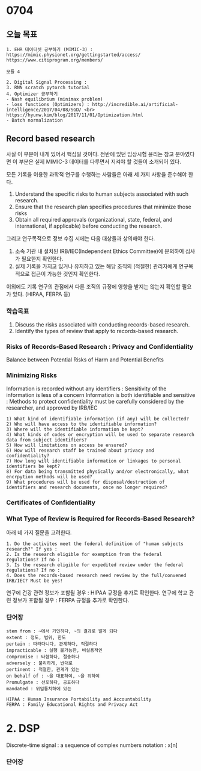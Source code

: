 # 0704
## 오늘 목표
```
1. EHR 데이터셋 공부하기 (MIMIC-3) : 
https://mimic.physionet.org/gettingstarted/access/
https://www.citiprogram.org/members/

모듈 4

2. Digital Signal Processing : 
3. RNN scratch pytorch tutorial
4. Optimizer 공부하기
- Nash equilibrium (minimax problem)
- loss functions (Optimizers) : http://incredible.ai/artificial-intelligence/2017/04/08/SGD/ <br>
https://hyunw.kim/blog/2017/11/01/Optimization.html
- Batch normalization
```

## Record based research
사실 이 부분이 내게 있어서 핵심일 것이다. 전반에 있던 임상시험 윤리는 참고 분야였다면 이 부분은 실제 MIMIC-3 데이터를 다루면서 지켜야 할 것들이 소개되어 있다.

모든 기록을 이용한 과학적 연구를 수행하는 사람들은 아래 세 가지 사항을 준수해야 한다.
1. Understand the specific risks to human subjects associated with such research.
2. Ensure that the research plan specifies procedures that minimize those risks
3. Obtain all required approvals (organizational, state, federal, and international, if applicable) before conducting the research.

그리고 연구목적으로 정보 수집 시에는 다음 대상들과 상의해야 한다.
1. 소속 기관 내 설치된 IRB/IEC(Independent Ethics Committee)에 문의하여 심사가 필요한지 확인한다.
2. 실제 기록을 가지고 있거나 유지하고 있는 해당 조직의 (적절한) 관리자에게 연구목적으로 접근이 가능한 것인지 확인한다.

이외에도 기록 연구의 관점에서 다른 조직의 규정에 영향을 받지는 않는지 확인할 필요가 있다. (HIPAA, FERPA 등)

### 학습목표
1) Discuss the risks associated with conducting records-based research.
2) Identify the types of review that apply to records-based research.

### Risks of Records-Based Research : Privacy and Confidentiality
Balance between Potential Risks of Harm and Potential Benefits

### Minimizing Risks
Information is recorded without any identifiers : Sensitivity of the information is less of a concern
Information is both identifiable and sensitive : Methods to protect confidentiality must be carefully considered by the researcher, and approved by IRB/IEC
```
1) What kind of identifiable information (if any) will be collected?
2) Who will have access to the identifiable information?
3) Where will the identifiable information be kept?
4) What kinds of codes or encryption will be used to separate research data from subject identifiers?
5) How will limitations on access be ensured?
6) How will research staff be trained about privacy and confidentiality?
7) How long will identifiable information or linkages to personal identifiers be kept?
8) For data being transmitted physically and/or electronically, what encrpytion methods will be used?
9) What procedures will be used for disposal/destruction of identifiers and research documents, once no longer required?
```

### Certificates of Confidentiality

### What Type of Review is Required for Records-Based Research?
아래 네 가지 질문을 고려한다.
```
1. Do the activites meet the federal definition of "human subjects research?" If yes :
2. Is the research eligible for exemption from the federal regulations? If no :
3. Is the research eligible for expedited review under the federal regulations? If no :
4. Does the records-based research need review by the full/convened IRB/IEC? Must be yes!
```

연구에 건강 관련 정보가 포함될 경우 : HIPAA 규정을 추가로 확인한다.
연구에 학교 관련 정보가 포함될 경우 : FERPA 규정을 추가로 확인한다.

### 단어장
```
stem from : ~에서 기인하다, ~의 결과로 알게 되다
extent : 정도, 범위, 한도
pertain : 따라다니다, 관계하다, 적절하다
impracticable : 실행 불가능한, 비실용적인
compromise : 타협하다, 절충하다
adversely : 불리하게, 반대로
pertinent : 적절한, 관계가 있는
on behalf of : ~을 대표하여, ~을 위하여
Promulgate : 선포하다, 공표하다
mandated : 위임통치하에 있는

HIPAA : Human Insurance Portability and Accountability
FERPA : Family Educational Rights and Privacy Act
```

# 2. DSP
Discrete-time signal : a sequence of complex numbers
notation : x[n]

### 단어장
```

```
